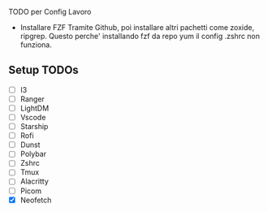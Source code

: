 
TODO per Config Lavoro
- Installare FZF Tramite Github, poi installare altri pachetti come zoxide, ripgrep. Questo perche' installando fzf da repo yum il config .zshrc non funziona.

## Setup TODOs

- [ ] I3 
- [ ] Ranger  
- [ ] LightDM  
- [ ] Vscode
- [ ] Starship 
- [ ] Rofi  
- [ ] Dunst 
- [ ] Polybar 
- [ ] Zshrc  
- [ ] Tmux
- [ ] Alacritty  
- [ ] Picom
- [x] Neofetch
